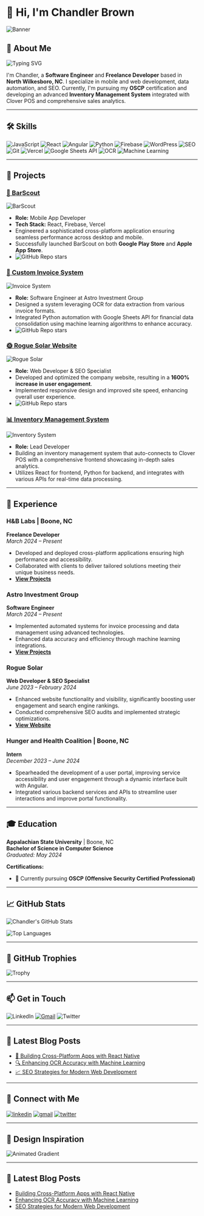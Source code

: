 # 👋 Hi, I'm Chandler Brown

![Banner](https://ik.imagekit.io/your-imagekit-id/banner.png?ik-sdk-version=javascript-1.4.3&updatedAt=1678901234567)

## 🚀 About Me

![Typing SVG](https://readme-typing-svg.herokuapp.com?color=%23F7B93E&lines=Passionate+Software+Engineer;Freelance+Developer;OSCP+Candidate;Tech+Enthusiast)

I'm Chandler, a **Software Engineer** and **Freelance Developer** based in **North Wilkesboro, NC**. I specialize in mobile and web development, data automation, and SEO. Currently, I'm pursuing my **OSCP** certification and developing an advanced **Inventory Management System** integrated with Clover POS and comprehensive sales analytics.

---

## 🛠️ Skills

![JavaScript](https://img.shields.io/badge/-JavaScript-F7DF1E?style=flat&logo=javascript&logoColor=black)
![React](https://img.shields.io/badge/-React-61DAFB?style=flat&logo=react&logoColor=black)
![Angular](https://img.shields.io/badge/-Angular-DD0031?style=flat&logo=angular&logoColor=white)
![Python](https://img.shields.io/badge/-Python-3776AB?style=flat&logo=python&logoColor=white)
![Firebase](https://img.shields.io/badge/-Firebase-FFCA28?style=flat&logo=firebase&logoColor=black)
![WordPress](https://img.shields.io/badge/-WordPress-21759B?style=flat&logo=wordpress&logoColor=white)
![SEO](https://img.shields.io/badge/-SEO-0A0A0A?style=flat&logo=searchengin&logoColor=white)
![Git](https://img.shields.io/badge/-Git-F05032?style=flat&logo=git&logoColor=white)
![Vercel](https://img.shields.io/badge/-Vercel-000000?style=flat&logo=vercel&logoColor=white)
![Google Sheets API](https://img.shields.io/badge/-Google_Sheets_API-0F9D58?style=flat&logo=google-sheets&logoColor=white)
![OCR](https://img.shields.io/badge/-OCR-4CAF50?style=flat&logo=opencv&logoColor=white)
![Machine Learning](https://img.shields.io/badge/-Machine_Learning-FF5722?style=flat&logo=tensorflow&logoColor=white)

---

## 📂 Projects

### [📱 BarScout](https://github.com/yourusername/BarScout)
![BarScout](https://img.shields.io/badge/-BarScout-007ACC?style=for-the-badge&logo=appstore&logoColor=white)

- **Role:** Mobile App Developer
- **Tech Stack:** React, Firebase, Vercel
- Engineered a sophisticated cross-platform application ensuring seamless performance across desktop and mobile.
- Successfully launched BarScout on both **Google Play Store** and **Apple App Store**.
- ![GitHub Repo stars](https://img.shields.io/github/stars/yourusername/BarScout?style=social)

### [🧾 Custom Invoice System](https://github.com/yourusername/Custom-Invoice-System)
![Invoice System](https://img.shields.io/badge/-Invoice_System-FF5733?style=for-the-badge&logo=invoice&logoColor=white)

- **Role:** Software Engineer at Astro Investment Group
- Designed a system leveraging OCR for data extraction from various invoice formats.
- Integrated Python automation with Google Sheets API for financial data consolidation using machine learning algorithms to enhance accuracy.
- ![GitHub Repo stars](https://img.shields.io/github/stars/yourusername/Custom-Invoice-System?style=social)

### [🌞 Rogue Solar Website](https://github.com/yourusername/RogueSolar-Website)
![Rogue Solar](https://img.shields.io/badge/-Rogue_Solar-FFD700?style=for-the-badge&logo=wordpress&logoColor=white)

- **Role:** Web Developer & SEO Specialist
- Developed and optimized the company website, resulting in a **1600% increase in user engagement**.
- Implemented responsive design and improved site speed, enhancing overall user experience.
- ![GitHub Repo stars](https://img.shields.io/github/stars/yourusername/RogueSolar-Website?style=social)

### [📊 Inventory Management System](https://github.com/yourusername/Inventory-Management-System)
![Inventory System](https://img.shields.io/badge/-Inventory_System-28A745?style=for-the-badge&logo=shopify&logoColor=white)

- **Role:** Lead Developer
- Building an inventory management system that auto-connects to Clover POS with a comprehensive frontend showcasing in-depth sales analytics.
- Utilizes React for frontend, Python for backend, and integrates with various APIs for real-time data processing.

---

## 💼 Experience

### **H&B Labs** | Boone, NC
**Freelance Developer**  
*March 2024 – Present*

- Developed and deployed cross-platform applications ensuring high performance and accessibility.
- Collaborated with clients to deliver tailored solutions meeting their unique business needs.
- **[View Projects](https://github.com/yourusername?tab=repositories)**

### **Astro Investment Group**
**Software Engineer**  
*March 2024 – Present*

- Implemented automated systems for invoice processing and data management using advanced technologies.
- Enhanced data accuracy and efficiency through machine learning integrations.
- **[View Projects](https://github.com/yourusername?tab=repositories)**

### **Rogue Solar**
**Web Developer & SEO Specialist**  
*June 2023 – February 2024*

- Enhanced website functionality and visibility, significantly boosting user engagement and search engine rankings.
- Conducted comprehensive SEO audits and implemented strategic optimizations.
- **[View Website](https://yourusername.github.io/RogueSolar-Website)**

### **Hunger and Health Coalition** | Boone, NC
**Intern**  
*December 2023 – June 2024*

- Spearheaded the development of a user portal, improving service accessibility and user engagement through a dynamic interface built with Angular.
- Integrated various backend services and APIs to streamline user interactions and improve portal functionality.

---

## 🎓 Education

**Appalachian State University** | Boone, NC  
**Bachelor of Science in Computer Science**  
*Graduated: May 2024*

**Certifications:**
- 🏅 Currently pursuing **OSCP (Offensive Security Certified Professional)**

---

## 📈 GitHub Stats

![Chandler's GitHub Stats](https://github-readme-stats.vercel.app/api?username=yourusername&show_icons=true&theme=radical&hide_border=true&include_all_commits=true&count_private=true)

![Top Languages](https://github-readme-stats.vercel.app/api/top-langs/?username=yourusername&layout=compact&theme=radical&hide_border=true)

---

## 🌟 GitHub Trophies

![Trophy](https://github-profile-trophy.vercel.app/?username=yourusername&theme=radical&no-frame=true&no-bg=true&margin-w=4)

---

## 📫 Get in Touch

![LinkedIn](https://img.shields.io/badge/-LinkedIn-0A66C2?style=flat&logo=linkedin&logoColor=white)
[![Gmail](https://img.shields.io/badge/-Gmail-D14836?style=flat&logo=gmail&logoColor=white)](mailto:chandler@hblabs.net)
![Twitter](https://img.shields.io/badge/-Twitter-1DA1F2?style=flat&logo=twitter&logoColor=white)

---

## 📝 Latest Blog Posts

<!-- BLOG-POST-LIST:START -->
- [🚀 Building Cross-Platform Apps with React Native](https://yourblog.com/post1)
- [🔍 Enhancing OCR Accuracy with Machine Learning](https://yourblog.com/post2)
- [📈 SEO Strategies for Modern Web Development](https://yourblog.com/post3)
<!-- BLOG-POST-LIST:END -->

---

## 💬 Connect with Me

<p align="left">
  <a href="https://www.linkedin.com/in/chandlerbrown" target="blank"><img align="center" src="https://img.icons8.com/color/48/000000/linkedin.png" alt="linkedin"/></a>
  <a href="mailto:chandler@hblabs.net"><img align="center" src="https://img.icons8.com/color/48/000000/gmail-new.png" alt="gmail"/></a>
  <a href="https://twitter.com/yourusername" target="blank"><img align="center" src="https://img.icons8.com/color/48/000000/twitter--v1.png" alt="twitter"/></a>
</p>

---

## 🎨 Design Inspiration

![Animated Gradient](https://media.giphy.com/media/26xBwdIuRJiAIqHwA/giphy.gif)

---
## 📝 Latest Blog Posts

<!-- BLOG-POST-LIST:START -->
- [Building Cross-Platform Apps with React Native](https://yourblog.com/post1)
- [Enhancing OCR Accuracy with Machine Learning](https://yourblog.com/post2)
- [SEO Strategies for Modern Web Development](https://yourblog.com/post3)
<!-- BLOG-POST-LIST:END -->
